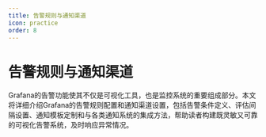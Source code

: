 ```yaml
---
title: 告警规则与通知渠道
icon: practice
order: 8
---
```


# 告警规则与通知渠道

Grafana的告警功能使其不仅是可视化工具，也是监控系统的重要组成部分。本文将详细介绍Grafana的告警规则配置和通知渠道设置，包括告警条件定义、评估间隔设置、通知模板定制和与各类通知系统的集成方法，帮助读者构建既灵敏又可靠的可视化告警系统，及时响应异常情况。
